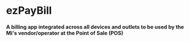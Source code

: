 # ezPayBill

#### A billing app integrated across all devices and outlets to be used by the Mi's vendor/operator at the Point of Sale (POS)